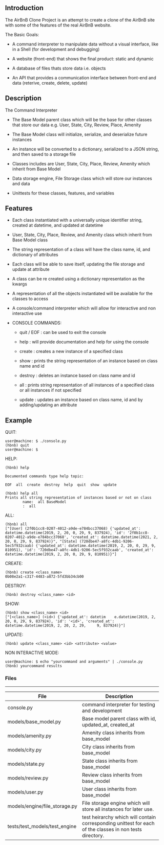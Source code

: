 ## Introduction

The AirBnB Clone Project is an attempt to create a clone of the AirBnB site with some of the features of the real AirBnB website.

The Basic Goals:

* A command interpreter to manipulate data without a visual interface, like in a Shell (for development and debugging)

* A website (front-end) that shows the final product: static and dynamic

* A database of files thats store data i.e. objects

* An API that provides a communication interface between front-end and data (reterive, create, delete, update)

## Description

The Command Interpreter

* The Base Model parent class which will be the base for other classes that store our data e.g. User, State, City, Review, Place, Amenity

* The Base Model class will initialize, serialize, and deserialize future instances

* An instance will be converted to a dictionary, serialized to a JSON string, and then saved to a storage file

* Classes includes are User, State, City, Place, Review, Amenity which inherit from Base Model

* Data storage engine, File Storage class which will store our instances and data

* Unittests for these classes, features, and variables

## Features

* Each class instantiated with a universally unique identifier string, created at datetime, and updated at datetime

* User, State, City, Place, Review, and Amenity class which inherit from Base Model class

* The string representation of a class will have the class name, id, and dictionary of attributes

* Each class will be able to save itself, updating the file storage and update at attribute

* A class can be re created using a dictionary representation as the kwargs

* A representation of all the objects instantiated will be available for the classes to access

* A console/command interpreter which will allow for interactive and non interactive use

* CONSOLE COMMANDS:
	* quit / EOF : can be used to exit the console
	
	* help : will provide documentation and help for using the console
	
	* create : creates a new instance of a specified class
	
	* show : prints the string representation of an instance based on class name and id
	
	* destroy : deletes an instance based on class name and id
	
	* all : prints string representation of all instances of a specified class or all instances if not specified

	* update : updates an instance based on class name, id and by adding/updating an attribute

## Example

QUIT:

```
user@machine: $ ./console.py
(hbnb) quit
user@machine: $
```

HELP:

```
(hbnb) help

Documented commands type help topic:

EOF  all  create  destroy  help  quit  show  update

(hbnb) help all
Prints all string representation of instances based or not on class
        name:  all BaseModel
	    :  all
```

ALL:

```
(hbnb) all
["[User] (2f0b1cc8-0207-4012-a9de-e784bcc37068) {'updated_at': datetime.datetime(2019, 2, 20, 0, 29, 9, 837924), 'id': '2f0b1cc8-0207-4012-a9de-e784bcc37068', 'created_at': datetime.datetime(2021, 2, 20, 0, 29, 9, 837924)}", "[State] (720dbe47-a8fc-4db1-9206-5ec5f932caab) {'updated_at': datetime.datetime(2019, 2, 20, 0, 29, 9, 810951), 'id': '720dbe47-a8fc-4db1-9206-5ec5f932caab', 'created_at': datetime.datetime(2019, 2, 20, 0, 29, 9, 810951)}"]
```

CREATE:

```
(hbnb) create <class_name>
0b08e2a1-c317-4483-a872-5fd3bb34cb00
```

DESTROY:

```
(hbnb) destroy <class_name> <id>
```

SHOW:

```
(hbnb) show <class_name> <id>
["[<class_name>] (<id>) {'updated_at': datetim    e.datetime(2019, 2, 20, 0, 29, 9, 837924), 'id': '<id>', 'created_at': datetime.datetime(2019, 2, 20, 2, 29,     9, 837924)}"]
```

UPDATE:

```
(hbnb) update <class_name> <id> <attribute> <value>
```

NON INTERACTIVE MODE:

```
user@machine: $ echo "yourcommand and arguments" | ./console.py
(hbnb) yourcommand results
```

### Files

---
File|Description
---|---
console.py | command interpreter for testing and development
models/base_model.py | Base model parent class with id, updated_at, created_at
models/amenity.py | Amenity class inherits from base_model
models/city.py | City class inherits from base_model
models/state.py | State class inherits from base_model
models/review.py | Review class inherits from base_model
models/user.py | User class inherits from base_model
models/engine/file_storage.py | File storage engine which will store all instances for later use.
tests/test_models/test_engine | test heirarchy which will contain corresponding unittest for each of the classes in non tests directory.


